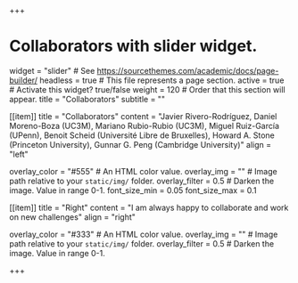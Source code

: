 +++
# Collaborators with slider widget.
widget = "slider"  # See https://sourcethemes.com/academic/docs/page-builder/
headless = true  # This file represents a page section.
active = true  # Activate this widget? true/false
weight = 120  # Order that this section will appear.
title = "Collaborators"
subtitle = ""

[[item]]
  title = "Collaborators"
  content = "Javier Rivero-Rodríguez, Daniel Moreno-Boza (UC3M), Mariano Rubio-Rubio (UC3M), Miguel Ruiz-García (UPenn), Benoit Scheid (Université Libre de Bruxelles), Howard A. Stone (Princeton University), Gunnar G. Peng (Cambridge University)"
  align = "left"

  overlay_color = "#555"  # An HTML color value.
  overlay_img = ""  # Image path relative to your `static/img/` folder.
  overlay_filter = 0.5  # Darken the image. Value in range 0-1.
  font_size_min = 0.05
  font_size_max = 0.1
  
[[item]]
  title = "Right"
  content = "I am always happy to collaborate and work on new challenges"
  align = "right"

  overlay_color = "#333"  # An HTML color value.
  overlay_img = ""  # Image path relative to your `static/img/` folder.
  overlay_filter = 0.5  # Darken the image. Value in range 0-1.
  

+++
